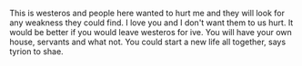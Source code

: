 This is westeros and people here wanted to hurt me and they will look for any weakness they could find.
I love you and I don't want them to us hurt.
It would be better if you would leave westeros for ive.
You will have your own house, servants and what not. You could start a new life all together, says tyrion to shae.